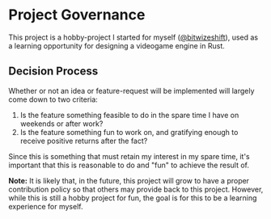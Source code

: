 # Project Governance

This project is a hobby-project I started for myself ([@bitwizeshift]), used as
a learning opportunity for designing a videogame engine in Rust.

## Decision Process

Whether or not an idea or feature-request will be implemented will largely
come down to two criteria:

1. Is the feature something feasible to do in the spare time I have on weekends
   or after work?
2. Is the feature something fun to work on, and gratifying enough to receive
   positive returns after the fact?

Since this is something that must retain my interest in my spare time, it's
important that this is reasonable to do and "fun" to achieve the result of.

**Note:** It is likely that, in the future, this project will grow to have a
proper contribution policy so that others may provide back to this project.
However, while this is still a hobby project for fun, the goal is for this to be
a learning experience for myself.

[@bitwizeshift]: https://github.com/bitwizeshift
